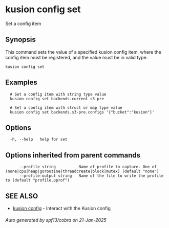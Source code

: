 # kusion config set

Set a config item

## Synopsis

This command sets the value of a specified kusion config item, where the config item must be registered, and the value must be in valid type.

```
kusion config set
```

## Examples

```
  # Set a config item with string type value
  kusion config set backends.current s3-pre
  
  # Set a config item with struct or map type value
  kusion config set backends.s3-pre.configs '{"bucket":"kusion"}'
```

## Options

```
  -h, --help   help for set
```

## Options inherited from parent commands

```
      --profile string          Name of profile to capture. One of (none|cpu|heap|goroutine|threadcreate|block|mutex) (default "none")
      --profile-output string   Name of the file to write the profile to (default "profile.pprof")
```

## SEE ALSO

* [kusion config](kusion-config.md)	 - Interact with the Kusion config

###### Auto generated by spf13/cobra on 21-Jan-2025

